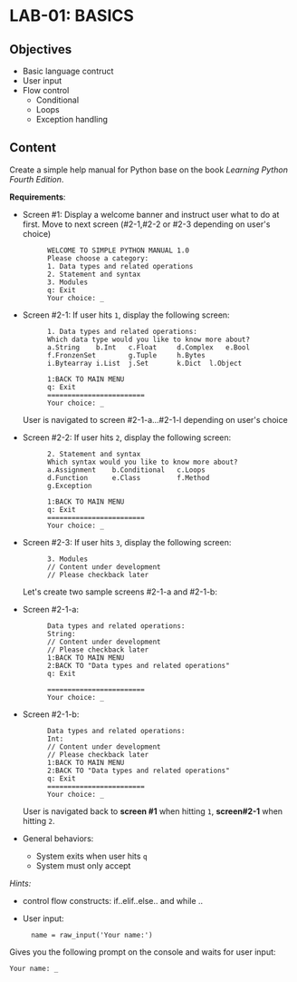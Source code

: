 # LAB-01: BASICS #
## Objectives ##
- Basic language contruct
- User input
- Flow control
    + Conditional
    + Loops
    + Exception handling

## Content ##
Create a simple help manual for Python base on the book 
*Learning Python Fourth Edition*. 
	
**Requirements**:

- Screen #1: Display a welcome banner and instruct user what to do at first. Move to next screen (#2-1,#2-2 or #2-3 depending on user's choice)

			WELCOME TO SIMPLE PYTHON MANUAL 1.0
			Please choose a category:
			1. Data types and related operations
			2. Statement and syntax
			3. Modules
			q: Exit
			Your choice: _

- Screen #2-1: If user hits `1`, display the following screen:

			1. Data types and related operations:
			Which data type would you like to know more about?
			a.String	b.Int	c.Float		d.Complex	e.Bool		
			f.FronzenSet		g.Tuple		h.Bytes
			i.Bytearray	i.List	j.Set		k.Dict	l.Object
			
			1:BACK TO MAIN MENU
			q: Exit
			========================  
			Your choice: _

	User is navigated to screen #2-1-a...#2-1-l depending on user's choice  

- Screen #2-2: If user hits `2`, display the following screen:
			
			2. Statement and syntax
			Which syntax would you like to know more about?
			a.Assignment	b.Conditional	c.Loops
			d.Function		e.Class			f.Method
			g.Exception
			
			1:BACK TO MAIN MENU
			q: Exit
			========================
			Your choice: _

- Screen #2-3: If user hits `3`, display the following screen:
			
			3. Modules
			// Content under development
			// Please checkback later


	Let's create two sample screens #2-1-a and #2-1-b:
	
- Screen #2-1-a:
	
			Data types and related operations:
			String:
			// Content under development
			// Please checkback later
			1:BACK TO MAIN MENU
			2:BACK TO "Data types and related operations"
			q: Exit
			
			========================
			Your choice: _

- Screen #2-1-b:
	
			Data types and related operations:
			Int:
			// Content under development
			// Please checkback later
			1:BACK TO MAIN MENU
			2:BACK TO "Data types and related operations"
			q: Exit
			========================
			Your choice: _

	User is navigated back to **screen #1** when hitting `1`, **screen#2-1** when hitting `2`.

- General behaviors:
	+ System exits when user hits `q`
	+ System must only accept  

_Hints:_

- control flow constructs: if..elif..else.. and while ..
- User input:

	    name = raw_input('Your name:')

Gives you the following prompt on the console and waits for user input:

	Your name: _
